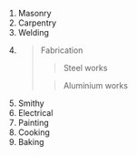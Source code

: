 1.  Masonry
2.  Carpentry
3.  Welding
4.  > Fabrication
    >
    >> Steel works
    >
    >> Aluminium works
5.  Smithy
6.  Electrical
7.  Painting
8.  Cooking
9.  Baking
